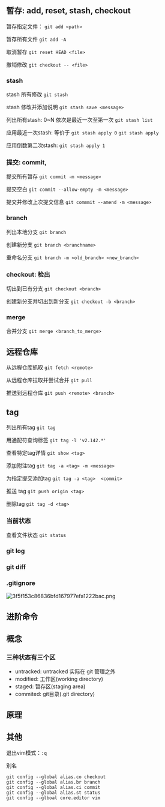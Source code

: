 
## 暂存: add, reset, stash, checkout
暂存指定文件：
`git add <path>`

暂存所有文件
`git add -A`

取消暂存
`git reset HEAD <file>`

撤销修改
`git checkout -- <file>`

### stash
stash 所有修改
`git stash`

stash 修改并添加说明
`git stash save <message>`

列出所有stash: 0~N 依次是最近一次至第一次
`git stash list`

应用最近一次stash: 等价于 `git stash apply 0`
`git stash apply`

应用倒数第二次stash:
`git stash apply 1`


### 提交: commit, 
提交所有暂存
`git commit -m <message>`

提交空白
`git commit --allow-empty -m <message>`

提交并修改上次提交信息
`git commmit --amend -m <message>`


### branch
列出本地分支
`git branch`

创建新分支
`git branch <branchname>`

重命名分支
`git branch -m <old_branch> <new_branch>`


### checkout: 检出
切出到已有分支
`git checkout <branch>`

创建新分支并切出到新分支
`git checkout -b <branch>`


### merge
合并分支
`git merge <branch_to_merge>`

## 远程仓库

从远程仓库抓取
`git fetch <remote>`

从远程仓库拉取并尝试合并
`git pull`

推送到远程仓库
`git push <remote> <branch>`


## tag
列出所有tag
`git tag`

用通配符查询标签
`git tag -l 'v2.142.*'`

查看特定tag详情
`git show <tag>`

添加附注tag
`git tag -a <tag> -m <message>`

为指定提交添加tag
`git tag -a <tag>  <commit>`

推送 tag
`git push origin <tag>`

删除tag
`git tag -d <tag>`    


### 当前状态
查看文件状态
`git status`

### git log


### git diff

### .gitignore
![3f5f153c86836bfd167977efa1222bac.png](evernotecid://9D6C7E1A-5328-4E86-B5F1-4A03CCA9B003/appyinxiangcom/8957728/ENResource/p9219)



## 进阶命令

## 概念
### 三种状态有三个区
* untracked: untracked 实际在 git 管理之外
* modified: 工作区(working directory)
* staged: 暂存区(staging area)
* commited: git目录(.git directory)

## 原理


## 其他
退出vim模式：`:q`

别名
```
git config --global alias.co checkout
git config --global alias.br branch  
git config --global alias.ci commit
git config --global alias.st status
git config --glboal core.editor vim
```
